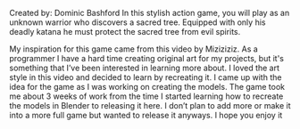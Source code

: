 Created by: Dominic Bashford
In this stylish action game, you will play as an unknown warrior who discovers a sacred tree. Equipped with only his deadly katana he must protect the sacred tree from evil spirits. 

My inspiration for this game came from this video by Miziziziz. As a programmer I have a hard time creating original art for my projects, but it's something that I’ve been interested in learning more about. I loved the art style in this video and decided to learn by recreating it. I came up with the idea for the game as I was working on creating the models. The game took me about 3 weeks of work from the time I started learning how to recreate the models in Blender to releasing it here. I don’t plan to add more or make it into a more full game but wanted to release it anyways. I hope you enjoy it
